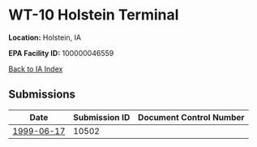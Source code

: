 # WT-10 Holstein Terminal

**Location:** Holstein, IA

**EPA Facility ID:** 100000046559

[Back to IA Index](../../index.md)

## Submissions

| Date | Submission ID | Document Control Number |
|------|--------------|-------------------------|
| [1999-06-17](submissions/10502.md) | 10502 |  |
